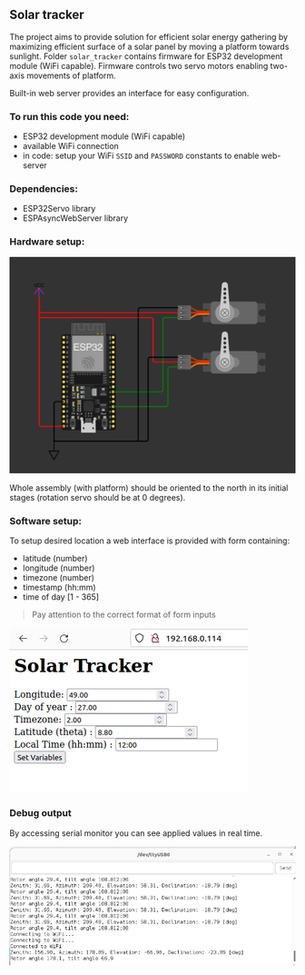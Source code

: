 ## Solar tracker

The project aims to provide solution for efficient solar energy gathering by maximizing efficient surface of a solar panel by moving a platform towards sunlight. Folder `solar_tracker` contains firmware for ESP32 development module (WiFi capable). Firmware controls two servo motors enabling two-axis movements of platform.

Built-in web server provides an interface for easy configuration.

### To run this code you need:

* ESP32 development module (WiFi capable)
* available WiFi connection
* in code: setup your WiFi `SSID` and `PASSWORD` constants to enable web-server

### Dependencies:

* ESP32Servo library
* ESPAsyncWebServer library

### Hardware setup:

![Wiring scheme](./assets/scheme.png)

Whole assembly (with platform) should be oriented to the north in its initial stages (rotation servo should be at 0 degrees). 

### Software setup:

To setup desired location a web interface is provided with form containing:

* latitude (number)
* longitude (number)
* timezone (number)
* timestamp (hh:mm)
* time of day [1 - 365]

> Pay attention to the correct format of form inputs

![Web interface](./assets/interface.png)

### Debug output

By accessing serial monitor you can see applied values in real time.

![Serial monitor](./assets/serial.png)




